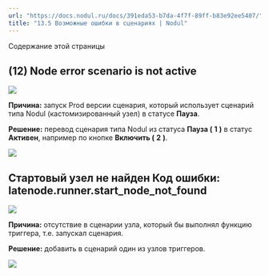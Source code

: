 ```yaml
---
url: "https://docs.nodul.ru/docs/391eda53-b7da-4f7f-89ff-b83e92ee5407/"
title: "13.5 Возможные ошибки в сценариях | Nodul"
---
```


Содержание этой страницы

## (12) Node error scenario is not active [​](https://docs.nodul.ru/docs/391eda53-b7da-4f7f-89ff-b83e92ee5407/\#12-node-error-scenario-is-not-active "Прямая ссылка на (12) Node error scenario is not active")

![](https://docs.nodul.ru/img/notion/11eace37-5f95-4705-884c-aaa491ac556e/Untitled.png)

**Причина:** запуск Prod версии сценария, который использует сценарий типа Nodul (кастомизированный узел) в статусе **Пауза**.

**Решение:** перевод сценария типа Nodul из статуса **Пауза (** **1** **)** в статус **Активен**, например по кнопке **Включить (** **2** **)**.

![](https://docs.nodul.ru/img/notion/91b3e619-6b0b-403a-a041-a191b43c6e13/Untitled.png)

## Стартовый узел не найден Код ошибки: latenode.runner.start\_node\_not\_found [​](https://docs.nodul.ru/docs/391eda53-b7da-4f7f-89ff-b83e92ee5407/\#%D1%81%D1%82%D0%B0%D1%80%D1%82%D0%BE%D0%B2%D1%8B%D0%B9-%D1%83%D0%B7%D0%B5%D0%BB-%D0%BD%D0%B5-%D0%BD%D0%B0%D0%B9%D0%B4%D0%B5%D0%BD-%D0%BA%D0%BE%D0%B4-%D0%BE%D1%88%D0%B8%D0%B1%D0%BA%D0%B8-latenoderunnerstart_node_not_found "Прямая ссылка на Стартовый узел не найден Код ошибки: latenode.runner.start_node_not_found")

![](https://docs.nodul.ru/img/notion/3bedc33c-efbf-4cc7-8bd2-8fee57863f6d/Untitled.png)

**Причина:** отсутствие в сценарии узла, который бы выполнял функцию триггера, т.е. запускал сценария.

**Решение:** добавить в сценарий один из узлов триггеров.

![](https://docs.nodul.ru/img/notion/98be928e-3c2a-4d26-91e2-3302a3aad7d2/Untitled.png)